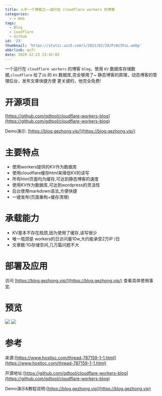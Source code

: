 ```yaml
---
title: 人手一个博客之——运行在 cloudflare workers 的博客
categories:
  - - Web
tags:
  - Blog
  - Coudflare
  - Github
id: '23'
thumbnail: 'https://static.uzz5.com/i/2021/02/28/FcWzIFuL.webp'
abbrlink: qx7r
date: 2020-12-23 23:42:03
---
```



一个运行在 `cloudflare workers` 的博客 `blog`，使用 `KV` 数据库存储数据,`cloudflare` 给了`1G` 的 `KV` 数据库,完全够用了~ 静态博客的原理，动态博客的管理后台，发布文章快捷方便 更关键的，他完全免费!

# 开源项目

[https://github.com/gdtool/cloudflare-workers-blog](https://github.com/gdtool/cloudflare-workers-blog) 

Demo演示: [https://blog.gezhong.vip/](https://blog.gezhong.vip/)

# 主要特点

*   使用workers提供的KV作为数据库
*   使用cloudflare缓存html来降低KV的读写
*   所有html页面均为缓存,可达到静态博客的速度
*   使用KV作为数据库,可达到wordpress的灵活性
*   后台使用markdown语法,方便快捷
*   一键发布(页面重构+缓存清理)

# 承载能力

*   KV基本不存在瓶颈,因为使用了缓存,读写很少
*   唯一瓶颈是 workers的日访问量10w,大约能承受2万IP /日
*   文章数:1G存储空间,几万篇问题不大

# 部署及应用

访问 [https://blog.gezhong.vip/](https://blog.gezhong.vip/) 查看具体使用事宜.

# 预览

![](https://static.uzz5.com/i/2021/02/28/amkrfTV7.webp ) ![](https://static.uzz5.com/i/2021/02/28/ChnLGn5C.webp )

# 参考

来源:[https://www.hostloc.com/thread-787159-1-1.html](https://www.hostloc.com/thread-787159-1-1.html) 

开源地址:[https://github.com/gdtool/cloudflare-workers-blog](https://github.com/gdtool/cloudflare-workers-blog) 

Demo演示&教程说明:[https://blog.gezhong.vip](https://blog.gezhong.vip)